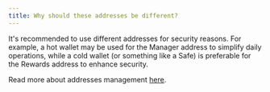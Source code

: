 ```yaml
---
title: Why should these addresses be different?
---
```


It's recommended to use different addresses for security reasons. For example, a hot wallet may be used for the Manager address to simplify daily operations, while a cold wallet (or something like a Safe) is preferable for the Rewards address to enhance security.

Read more about addresses management [here](https://operatorportal.lido.fi/modules/community-staking-module#block-d3ad2b2bd3994a06b19dccc0794ac8d6).
